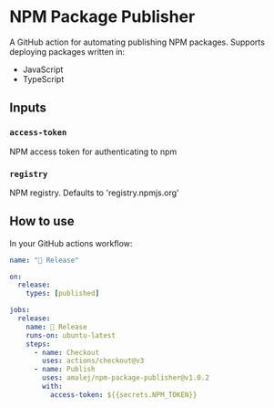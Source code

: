 # NPM Package Publisher

A GitHub action for automating publishing NPM packages.
Supports deploying packages written in:

- JavaScript
- TypeScript

## Inputs

### `access-token`

NPM access token for authenticating to npm

### `registry`

NPM registry. Defaults to 'registry.npmjs.org'

## How to use

In your GitHub actions workflow:

```yml
name: "🚀 Release"

on:
  release:
    types: [published]

jobs:
  release:
    name: 🚀 Release
    runs-on: ubuntu-latest
    steps:
      - name: Checkout
        uses: actions/checkout@v3
      - name: Publish
        uses: amalej/npm-package-publisher@v1.0.2
        with:
          access-token: ${{secrets.NPM_TOKEN}}
```
